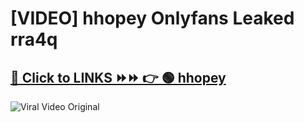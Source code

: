 
 # [VIDEO] hhopey Onlyfans Leaked rra4q

## <h2><a href="https://clipsfans.com/hhopey&ref=git">🔗 Click to LINKS ⏩⏩ 👉 🟢 hhopey </a></h2>

<a href="https://clipsfans.com/hhopey&ref=git" rel="nofollow" data-target="animated-image.originalLink"><img src="https://i.ibb.co.com/xMMVF88/686577567.gif" alt="Viral Video Original" style="max-width: 100%; display: inline-block;" data-target="animated-image.originalImage"></a>

